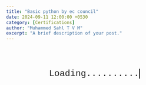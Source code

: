 ```yaml
---
title: "Basic python by ec council"
date: 2024-09-11 12:00:00 +0530
category: [Certifications]
author: "Muhammed Sahl T V M"
excerpt: "A brief description of your post."
---
```


<div style="font-family: 'Courier New', monospace; font-size: 24px; white-space: nowrap; overflow: hidden; width: 100%; max-width: 600px; margin: 50px auto; text-align: center; position: relative;">

  <span class="typed-text">Loading..........</span>
  <span class="cursor">&nbsp;</span>

  <style>
    .cursor {
      display: inline-block;
      background-color: black;
      width: 10px;
      height: 30px;
      animation: blink 0.6s steps(2, start) infinite;
    }

    @keyframes blink {
      0%, 100% { background-color: black; }
      50% { background-color: transparent; }
    }

    .typed-text {
      display: inline-block;
      overflow: hidden;
      border-right: 2px solid black;
      animation: typing 3.5s steps(40, end) 1s infinite alternate, blink-caret 0.75s step-end infinite;
    }

    @keyframes typing {
      from { width: 0; }
      to { width: 100%; }
    }

    @keyframes blink-caret {
      50% { border-color: transparent; }
    }
  </style>
</div>

